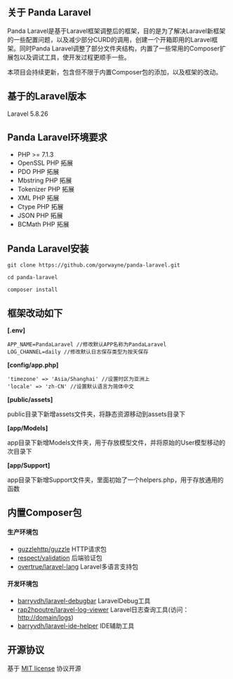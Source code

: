 ## 关于 Panda Laravel

Panda Laravel是基于Laravel框架调整后的框架，目的是为了解决Laravel新框架的一些配置问题，以及减少部分CURD的调用，创建一个开箱即用的Laravel框架。同时Panda Laravel调整了部分文件夹结构，内置了一些常用的Composer扩展包以及调试工具，使开发过程更顺手一些。

本项目会持续更新，包含但不限于内置Composer包的添加，以及框架的改动。

## 基于的Laravel版本

Laravel 5.8.26

## Panda Laravel环境要求

- PHP >= 7.1.3
- OpenSSL PHP 拓展
- PDO PHP 拓展
- Mbstring PHP 拓展
- Tokenizer PHP 拓展
- XML PHP 拓展
- Ctype PHP 拓展
- JSON PHP 拓展
- BCMath PHP 拓展

## Panda Laravel安装

```
git clone https://github.com/gorwayne/panda-laravel.git
```

```
cd panda-laravel
```

```
composer install
```

## 框架改动如下

**[.env]**

```
APP_NAME=PandaLaravel //修改默认APP名称为PandaLaravel
LOG_CHANNEL=daily //修改默认日志保存类型为按天保存
```

**[config/app.php]**

```
'timezone' => 'Asia/Shanghai' //设置时区为亚洲上
'locale' => 'zh-CN' //设置默认语言为简体中文
```

**[public/assets]**

public目录下新增assets文件夹，将静态资源移动到assets目录下

**[app/Models]**

app目录下新增Models文件夹，用于存放模型文件，并将原始的User模型移动的次目录下

**[app/Support]**

app目录下新增Support文件夹，里面初始了一个helpers.php，用于存放通用的函数

## 内置Composer包

#### 生产环境包

- [guzzlehttp/guzzle](https://github.com/guzzle/guzzle) HTTP请求包
- [respect/validation](https://github.com/Respect/Validation) 后端验证包
- [overtrue/laravel-lang](https://github.com/overtrue/laravel-lang) Laravel多语言支持包

#### 开发环境包

- [barryvdh/laravel-debugbar](https://github.com/barryvdh/laravel-debugbar) LaravelDebug工具
- [rap2hpoutre/laravel-log-viewer](https://github.com/rap2hpoutre/laravel-log-viewer) Laravel日志查询工具(访问：<http://domain/logs>)
- [barryvdh/laravel-ide-helper](https://github.com/barryvdh/laravel-ide-helper) IDE辅助工具

## 开源协议

基于 [MIT license](https://opensource.org/licenses/MIT) 协议开源
